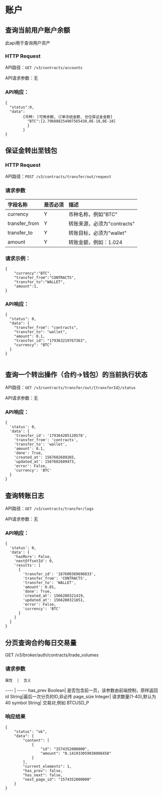 # 账户


## 查询当前用户账户余额

此api用于查询用户资产
### HTTP Request

API路径：`GET /v3/contracts/accounts`

API请求参数：无

### API响应：
```
{
  "status":0,
  "data":
        {币种: [可用余额, 订单冻结金额, 仓位保证金金额]
          "BTC":[2.796888254907565438,0E-18,0E-18]
          }
        }
}
```

## 保证金转出至钱包

### HTTP Request
API路径：`POST /v3/contracts/transfer/out/request`

### 请求参数
|字段名称|是否必须|描述|
|:------|:------|:------|
currency|Y|币种名称，例如"BTC"
transfer_from|Y|转账来源，必须为"contracts"
transfer_to|Y|转账目标，必须为"wallet"
amount|Y|转账金额，例如：1.024
### 请求示例：
```
{
    "currency":"BTC",
    "transfer_from":"CONTRACTS",
    "transfer_to":"WALLET",
    "amount":1,
}
```


### API响应：
```
{
  "status": 0,
  "data": {
    "transfer_from": "contracts",
    "transfer_to": "wallet",
    "amount": 0.1,
    "transfer_id": "179363219767363",
    "currency": "BTC"
  }
}


```
## 查询一个转出操作（合约->钱包）的当前执行状态
API路径：`GET /v3/contracts/transfer/out/{transferId}/status`

API请求参数：无

### API响应：
```
{
  'status': 0,
  'data': {
    'transfer_id': '179364285120578',
    'transfer_from': 'contracts',
    'transfer_to': 'wallet',
    'amount': 0.1,
    'done': True,
    'created_at': 1567682689265,
    'updated_at': 1567682689473,
    'error': False,
    'currency': 'BTC'
  }
}
```


## 查询转账日志
API路径：`GET /v3/contracts/transfer/logs`

API请求参数：无

### API响应：
```
{
  'status': 0,
  'data': {
    'hasMore': False,
    'nextOffsetId': 0,
    'results': [
      {
        'transfer_id': '167600369696833',
        'transfer_from': 'CONTRACTS',
        'transfer_to': 'WALLET',
        'amount': 0.01,
        'done': True,
        'created_at': 1566280321419,
        'updated_at': 1566280321851,
        'error': False,
        'currency': 'BTC'
      }
    ]
  }
}
```


## 分页查询合约每日交易量
GET /v3/broker/auth/contracts/trade_volumes

### 请求参数

    属性  |  含义
   ----  |  ----- 
  has_prev Boolean| 是否包含前一页，该参数由前端控制，原样返回
  id String|最后一次分页的ID,非必传
  page_size Integer| 请求数量(1-40),默认为40
 symbol String| 交易对,例如 BTCUSD_P
 
### 响应结果
 
```
{
    "status": "ok",
    "data": {
        "content": [
            {
                "id": "1574352000000", 
                "amount": "0.141933059938008458"
            }
        ],
        "current_elements": 1,
        "has_prev": false,
        "has_next": false,
        "next_page_id": "1574352000000"
    }
}
```